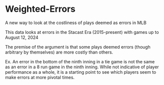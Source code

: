 # Weighted-Errors
A new way to look at the costliness of plays deemed as errors in MLB

This data looks at errors in the Stacast Era (2015-present) with games up to August 12, 2024

The premise of the argument is that some plays deemed errors (though arbitrary by themselves) are more costly than others. 

Ex. An error in the bottom of the ninth inning in a tie game is not the same as an error in a 8 run game in the ninth inning. While not indicative of player performance as a whole, it is a starting point to see which players seem to make errors at more pivotal times. 
